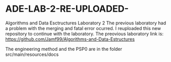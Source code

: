 # ADE-LAB-2-RE-UPLOADED-
Algorithms and Data Esctructures Laboratory 2
The previous laboratory had a problem with the merging and fatal error ocurred.
I reuploaded this new repository to continue with the laboratory.
The preovious laboratory link is: https://github.com/Jamf99/Algorithms-and-Data-Estructures

The engineering method and the PSP0 are in the folder src/main/resources/docs
